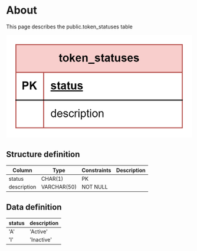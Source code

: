 # About  

This page describes the public.token_statuses table  

![Alt text](token_statuses.png)

## Structure definition  

| Column | Type | Constraints | Description |
| - | - | - | - |
| status  | CHAR(1) | PK |
| description  | VARCHAR(50) | NOT NULL |

## Data definition 

| status | description |
| - | - |
| 'A'  | 'Active' |
| 'I'  | 'Inactive' |